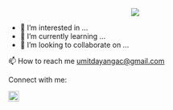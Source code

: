 
<p align="center">
<img src="https://readme-typing-svg.herokuapp.com?size=23&duration=4500&color=000000&center=yanl%C4%B1%C5%9F&vCenter=yanl%C4%B1%C5%9F&multiline=true&width=600&height=140&lines=I'm+%C3%9Cmit+DAYANGA%C3%87;Technologies+I'm+Interested+In;HTML%2CCSS%2CJavaScript%2CReact%2CAngular%2CVue;PHP%2CJAVA%2CC%23%2CPython">
</p>


<!--##  👋 Hi, I’m @umitdayangac-->
- 👀 I’m interested in ...
- 🌱 I’m currently learning ...
- 💞️ I’m looking to collaborate on ...

📫 How to reach me umitdayangac@gmail.com

Connect with me:

<a href="https://www.linkedin.com/in/%C3%BCmit-dayanga%C3%A7-98209171/"><img align="left" src="https://raw.githubusercontent.com/yushi1007/yushi1007/main/images/linkedin.svg" alt="Sina | LinkedIn" width="21px"/></a>
